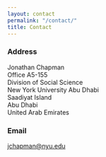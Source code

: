 ```yaml
---
layout: contact
permalink: "/contact/"
title: Contact
---
```


### Address

Jonathan Chapman<br>
Office A5-155<br>
Division of Social Science<br>
New York University Abu Dhabi<br>
Saadiyat Island<br>
Abu Dhabi<br>
United Arab Emirates<br>

### Email

<jchapman@nyu.edu>
